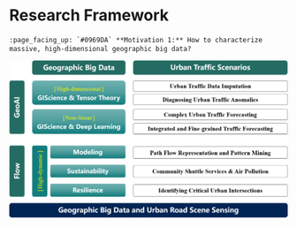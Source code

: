 Research Framework
======
    :page_facing_up: `#0969DA` **Motivation 1:** How to characterize massive, high-dimensional geographic big data?


![Editing a markdown file for a talk](/images/Outline.png)


